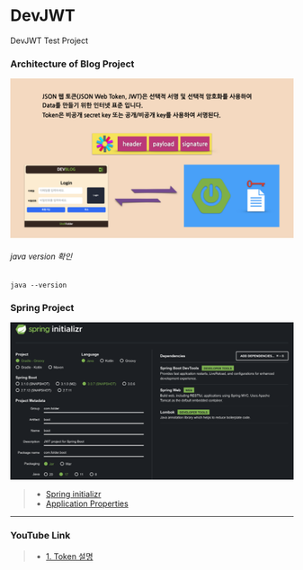 # DevJWT
DevJWT Test Project

### Architecture of Blog Project
<img src="./image/Architecture.png" width="1000"></img>

###### java version 확인

```
java --version
```

### Spring Project
<img src="./image/Spring_Initializr.png" width="1000"></img>

> * [Spring initializr](https://start.spring.io/)
> * [Application Properties](https://docs.spring.io/spring-boot/docs/current/reference/html/application-properties.html)


----
### YouTube Link

> * [1. Token 설명](https://youtu.be/lnnCijQuTnQ)
